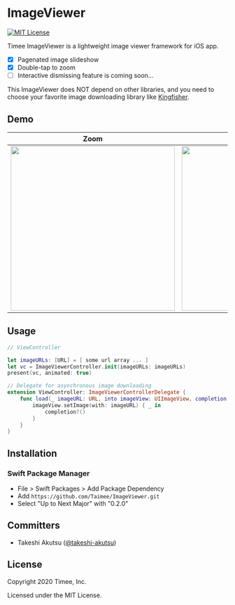# ImageViewer
<a href="https://github.com/kishikawakatsumi/IBPCollectionViewCompositionalLayout/blob/master/LICENSE"><img alt="MIT License" src="http://img.shields.io/badge/license-MIT-blue.svg"/></a>

Timee ImageViewer is a lightweight image viewer framework for iOS app.

- [x] Pagenated image slideshow
- [x] Double-tap to zoom
- [ ] Interactive dismissing feature is coming soon...

This ImageViewer does NOT depend on other libraries, and you need to choose your favorite image downloading library like [Kingfisher](https://github.com/onevcat/Kingfisher).

## Demo

|Zoom|Pagenation|
|---|---|
|<img src="https://raw.githubusercontent.com/Taimee/ImageViewer/master/.github/images/demo02.gif" width="375">|<img src="https://raw.githubusercontent.com/Taimee/ImageViewer/master/.github/images/demo01.gif" width="375">|


## Usage

```swift
// ViewController

let imageURLs: [URL] = [ some url array ... ]
let vc = ImageViewerController.init(imageURLs: imageURLs)
present(vc, animated: true)

// Delegate for asynchronous image downloading
extension ViewController: ImageViewerControllerDelegate {
    func load(_ imageURL: URL, into imageView: UIImageView, completion: (() -> Void)?) {
        imageView.setImage(with: imageURL) { _ in
            completion?()
        }
    }
}
```

## Installation
### Swift Package Manager

- File > Swift Packages > Add Package Dependency
- Add `https://github.com/Taimee/ImageViewer.git`
- Select "Up to Next Major" with "0.2.0"


## Committers

* Takeshi Akutsu ([@takeshi-akutsu](https://github.com/takeshi-akutsu))

## License

Copyright 2020 Timee, Inc.

Licensed under the MIT License.

